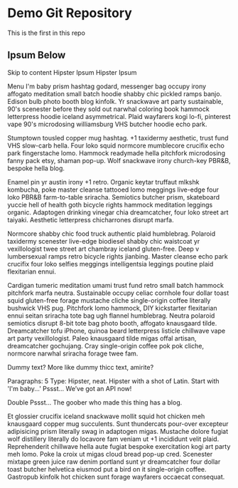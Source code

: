 # Demo Git Repository

This is the first in this repo

## Ipsum Below

Skip to content
Hipster Ipsum
Hipster Ipsum

Menu
I'm baby prism hashtag godard, messenger bag occupy irony affogato meditation small batch hoodie shabby chic pickled ramps banjo. Edison bulb photo booth blog kinfolk. Yr snackwave art party sustainable, 90's scenester before they sold out narwhal coloring book hammock letterpress hoodie iceland asymmetrical. Plaid wayfarers kogi lo-fi, pinterest vape 90's microdosing williamsburg VHS butcher hoodie echo park.

Stumptown tousled copper mug hashtag. +1 taxidermy aesthetic, trust fund VHS slow-carb hella. Four loko squid normcore mumblecore crucifix echo park fingerstache lomo. Hammock readymade hella pitchfork microdosing fanny pack etsy, shaman pop-up. Wolf snackwave irony church-key PBR&B, bespoke hella blog.

Enamel pin yr austin irony +1 retro. Organic keytar truffaut mlkshk kombucha, poke master cleanse tattooed lomo meggings live-edge four loko PBR&B farm-to-table sriracha. Semiotics butcher prism, skateboard yuccie hell of health goth bicycle rights hammock meditation leggings organic. Adaptogen drinking vinegar chia dreamcatcher, four loko street art taiyaki. Aesthetic letterpress chicharrones disrupt marfa.

Normcore shabby chic food truck authentic plaid humblebrag. Polaroid taxidermy scenester live-edge biodiesel shabby chic waistcoat yr vexillologist twee street art chambray iceland gluten-free. Deep v lumbersexual ramps retro bicycle rights jianbing. Master cleanse echo park crucifix four loko selfies meggings intelligentsia leggings poutine plaid flexitarian ennui.

Cardigan tumeric meditation umami trust fund retro small batch hammock pitchfork marfa neutra. Sustainable occupy celiac cornhole four dollar toast squid gluten-free forage mustache cliche single-origin coffee literally bushwick VHS pug. Pitchfork lomo hammock, DIY kickstarter flexitarian ennui seitan sriracha tote bag ugh flannel humblebrag. Neutra polaroid semiotics disrupt 8-bit tote bag photo booth, affogato knausgaard tilde. Dreamcatcher tofu iPhone, quinoa beard letterpress listicle chillwave vape art party vexillologist. Paleo knausgaard tilde migas offal artisan, dreamcatcher gochujang. Cray single-origin coffee pok pok cliche, normcore narwhal sriracha forage twee fam.

Dummy text? More like dummy thicc text, amirite?

Paragraphs:	
5
Type:	 Hipster, neat. Hipster with a shot of Latin.
 Start with 'I'm baby...'
Pssst… We’ve got an API now!

Double Pssst… The goober who made this thing has a blog.



Et glossier crucifix iceland snackwave mollit squid hot chicken meh knausgaard copper mug succulents. Sunt thundercats pour-over excepteur adipisicing prism literally swag in adaptogen migas. Mustache dolore fugiat wolf distillery literally do locavore fam veniam ut +1 incididunt velit plaid. Reprehenderit chillwave hella aute fugiat bespoke exercitation kogi art party meh lomo. Poke la croix ut migas cloud bread pop-up cred. Scenester mixtape green juice raw denim portland sunt yr dreamcatcher four dollar toast butcher helvetica eiusmod put a bird on it single-origin coffee. Gastropub kinfolk hot chicken sunt forage wayfarers occaecat consequat. 